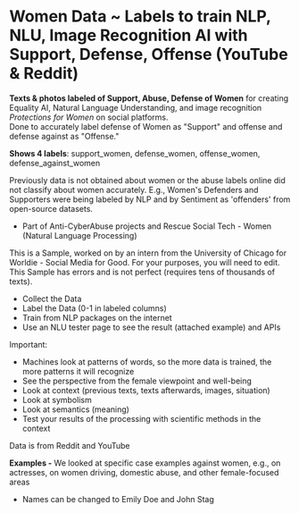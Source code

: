 # Women Data ~ Labels to train NLP, NLU, Image Recognition AI with Support, Defense, Offense (YouTube & Reddit)

<b>Texts & photos labeled of Support, Abuse, Defense of Women</b> for creating Equality AI, Natural Language Understanding, and image recognition <i>Protections for Women</i> on social platforms. 
<br>Done to accurately label defense of Women as "Support" and offense and defense against as "Offense." 

<b>Shows 4 labels</b>: support_women, defense_women, offense_women, defense_against_women

Previously data is not obtained about women or the abuse labels online did not classify about women accurately. E.g., Women's Defenders and Supporters were being labeled by NLP and by Sentiment as 'offenders' from open-source datasets.
- Part of Anti-CyberAbuse projects and Rescue Social Tech - Women (Natural Language Processing)

This is a Sample, worked on by an intern from the University of Chicago for Worldie - Social Media for Good.
For your purposes, you will need to edit. This Sample has errors and is not perfect (requires tens of thousands of texts). 
- Collect the Data
- Label the Data (0-1 in labeled columns)
- Train from NLP packages on the internet
- Use an NLU tester page to see the result (attached example) and APIs

Important:
- Machines look at patterns of words, so the more data is trained, the more patterns it will recognize
- See the perspective from the female viewpoint and well-being
- Look at context (previous texts, texts afterwards, images, situation)
- Look at symbolism
- Look at semantics (meaning)
- Test your results of the processing with scientific methods in the context

Data is from Reddit and YouTube

<b>Examples -</b> We looked at specific case examples against women, e.g., on actresses, on women driving, domestic abuse, and other female-focused areas
- Names can be changed to Emily Doe and John Stag
